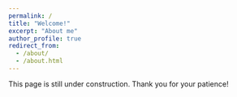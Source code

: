 ```yaml
---
permalink: /
title: "Welcome!"
excerpt: "About me"
author_profile: true
redirect_from: 
  - /about/
  - /about.html
---
```


This page is still under construction. Thank you for your patience!
